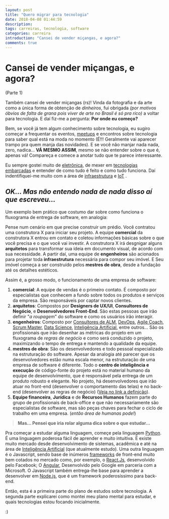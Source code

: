 ```yaml
---
layout: post
title: "Quero migrar para tecnologia"
date: 2018-04-08 01:44:59
description: 
tags: carreiras, tecnologia, software
categories: carreira
introduction: "Cansei de vender miçangas, e agora?"
comments: true
---
```


# Cansei de vender miçangas, e agora?
(Parte 1)

Também cansei de vender miçangas (rs)! Vinda da fotografia e da arte como a única forma de obtenção de *dinheiros*, fui obrigada *(por motivos óbvios de falta de grana pois viver de arte no Brasil é só pra rico)* a voltar para tecnologia. E daí fiz-me a pergunta: **Por onde eu começo?**
 
 Bem, se você já tem algum conhecimento sobre tecnologia, eu sugiro começar a frequentar os eventos, [meetups](http://l.betab.io/meeetup) e encontros sobre tecnologia para saber qual está na moda no momento (É!!! Geralmente vai aparecer trampo pra quem manja das novidades). E se você não manjar nada nada, zero, nadica... **VÁ MESMO ASSIM**, mesmo se não entender sobre o que é, apenas vá! Compareça e comece a anotar tudo que te parece interessante.

 Eu sempre gostei muito de [eletrônica](http://l.betab.io/porta29dd5), de mexer em [tecnologias embarcadas](http://l.betab.io/porta65236) e entender de como tudo é feito e como tudo funciona. Daí indentifiquei-me muito com a área de [infraestrutura](http://l.betab.io/infra8f453) e [IoT](http://l.betab.io/inter9ddcf) .

 ## *OK... Mas não entendo nada de nada disso aí que escreveu...*

 Um exemplo bem prático que costumo dar sobre como funciona o fluxograma de entrega de software, em analogia:

 Pense num cenário em que precise construir um prédio. Você contratou uma construtora X para iniciar seu projeto. A equipe **comercial** da construtora X entrou em contato e coletou informações básicas sobre o que você precisa e o que você vai investir. A construtora X irá desgnigar alguns **arquitetos** para transformar sua ídeia em documento visual, de acordo com sua necessidade. A partir daí, uma equipe de **engenheiros** são acionados para projetar toda **infraestrutura** necessária para compor seu imóvel. E Seu imóvel começa a ser construído pelos **mestres de obra**, desde a fundação até os detalhes estéticos.

 Assim é, a grosso modo, o funcionamento de uma empresa de software:

 1. **comercial**: A equipe de vendas é o primeiro contato. É composto por especialistas que conhecem a fundo sobre todos os produtos e serviços da empresa. São responsáveis por captar novos clientes.
 2. **arquitetos**: Compostos por **Designers de UX/UI**, **Consultores de Negócio**, e **Desenvolvedores Front-End**. São estas pessoas que irão definir "*a roupagem*" do software e como os usuários irão interagir.
 3. **engenheiros**: Composto por [Consultores de ALM](http://l.betab.io/almap178c0), [DevOps](http://l.betab.io/oqued6e376), [Agile Coach](http://l.betab.io/desen747c6), [Scrum Master](http://l.betab.io/scrum1977e), [Data Science](http://l.betab.io/datscien342), [Inteligência Artificial](http://l.betab.io/intel1ea17), entre outros... São os profissionais que irão desenhar as métricas do projeto em um fluxograma de *regras de negócio* e como será conduzido o projeto, maximizando o tempo de entrega e mantendo a qualidade da equipe.
 4. **mestres de obra**: São os desenvolvedores e todo pessoal especializado na estruturação do software. Apesar da analogia até parecer que os desenvolvedores estão numa escala menor, na estruturação de uma empresa de software é diferente. Todo o **centro de inteligência e execução** de código-fonte do projeto está no material humano da equipe de desenvolvimento, que é responsável pela entrega de um produto robusto e elegante. No projeto, há desenvolvedores que irão atuar no front-end (desenvolver o comportamento das telas) e no back-end (desenvolver as regras de negócio) ([Veja no link a definição](http://l.betab.io/front-back-end)).
5. **Equipe financeira**, **Jurídica** e de **Recursos Humanos** fazem parte do grupo de profissionais de back-office e que não necessariamente são especialistas de software, mas são peças chaves para fechar o ciclo de trabalho em uma empresa. (*então área de humanas pode!*)

> **Mas... Pensei que iria rolar alguma dica sobre o que estudar...**

Pra começar a estudar alguma linguagem, começe pela linguagem [Python](l.betab.io/aprendapython). É uma linguagem poderosa fácil de aprender e muito intuitiva. E existe muito mercado desde desenvolvimento de sistemas, acadêmica e até na área de [Inteligência Artificial](https://wiki.python.org.br/InteligenciaArtificial) (que atualmente estudo). Uma outra linguagem é o Javascript, sendo base de inúmeros [frameworks](https://pt.wikipedia.org/wiki/Framework) de front-end muito bem cotados no mercado como, por exemplo, o [React.Js](https://reactjs.org), desenvolvido pelo Facebook; O [Angular](https://angular.io), Desenvolvido pelo Google em parceria com a Microsoft. O Javascript também entrega-lhe base para aprender a desenvolver em [Node.js](https://nodejs.org), que é um framework poderosíssimo para back-end.

Então, esta é a primeira parte do plano de estudos sobre tecnologia. A segunda parte explicarei como montei meu plano mental para estudar, e quais tecnologias estou focando inicialmente.

:)